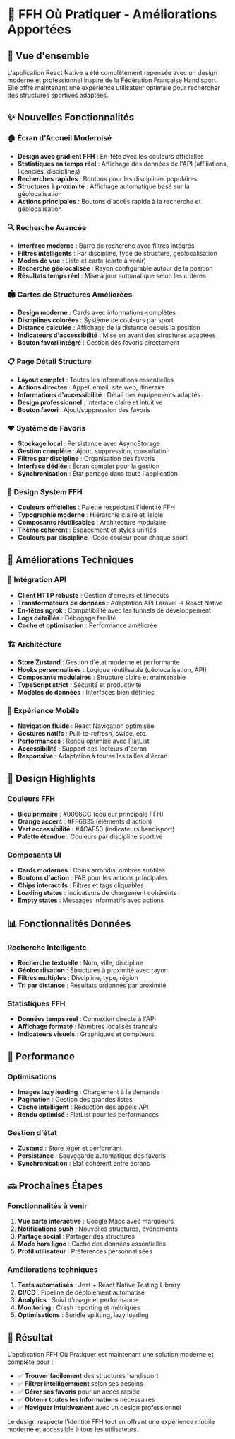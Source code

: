 # 🏒 FFH Où Pratiquer - Améliorations Apportées

## 🎯 Vue d'ensemble

L'application React Native a été complètement repensée avec un design moderne et professionnel inspiré de la Fédération Française Handisport. Elle offre maintenant une expérience utilisateur optimale pour rechercher des structures sportives adaptées.

## ✨ Nouvelles Fonctionnalités

### 🏠 Écran d'Accueil Modernisé
- **Design avec gradient FFH** : En-tête avec les couleurs officielles
- **Statistiques en temps réel** : Affichage des données de l'API (affiliations, licenciés, disciplines)
- **Recherches rapides** : Boutons pour les disciplines populaires
- **Structures à proximité** : Affichage automatique basé sur la géolocalisation
- **Actions principales** : Boutons d'accès rapide à la recherche et géolocalisation

### 🔍 Recherche Avancée
- **Interface moderne** : Barre de recherche avec filtres intégrés
- **Filtres intelligents** : Par discipline, type de structure, géolocalisation
- **Modes de vue** : Liste et carte (carte à venir)
- **Recherche géolocalisée** : Rayon configurable autour de la position
- **Résultats temps réel** : Mise à jour automatique selon les critères

### 🏟️ Cartes de Structures Améliorées
- **Design moderne** : Cards avec informations complètes
- **Disciplines colorées** : Système de couleurs par sport
- **Distance calculée** : Affichage de la distance depuis la position
- **Indicateurs d'accessibilité** : Mise en avant des structures adaptées
- **Bouton favori intégré** : Gestion des favoris directement

### 📋 Page Détail Structure
- **Layout complet** : Toutes les informations essentielles
- **Actions directes** : Appel, email, site web, itinéraire
- **Informations d'accessibilité** : Détail des équipements adaptés
- **Design professionnel** : Interface claire et intuitive
- **Bouton favori** : Ajout/suppression des favoris

### ❤️ Système de Favoris
- **Stockage local** : Persistance avec AsyncStorage
- **Gestion complète** : Ajout, suppression, consultation
- **Filtres par discipline** : Organisation des favoris
- **Interface dédiée** : Écran complet pour la gestion
- **Synchronisation** : État partagé dans toute l'application

### 🎨 Design System FFH
- **Couleurs officielles** : Palette respectant l'identité FFH
- **Typographie moderne** : Hiérarchie claire et lisible
- **Composants réutilisables** : Architecture modulaire
- **Thème cohérent** : Espacement et styles unifiés
- **Couleurs par discipline** : Code couleur pour chaque sport

## 🔧 Améliorations Techniques

### 📡 Intégration API
- **Client HTTP robuste** : Gestion d'erreurs et timeouts
- **Transformateurs de données** : Adaptation API Laravel → React Native
- **En-têtes ngrok** : Compatibilité avec les tunnels de développement
- **Logs détaillés** : Débogage facilité
- **Cache et optimisation** : Performance améliorée

### 🏗️ Architecture
- **Store Zustand** : Gestion d'état moderne et performante
- **Hooks personnalisés** : Logique réutilisable (géolocalisation, API)
- **Composants modulaires** : Structure claire et maintenable
- **TypeScript strict** : Sécurité et productivité
- **Modèles de données** : Interfaces bien définies

### 📱 Expérience Mobile
- **Navigation fluide** : React Navigation optimisée
- **Gestures natifs** : Pull-to-refresh, swipe, etc.
- **Performances** : Rendu optimisé avec FlatList
- **Accessibilité** : Support des lecteurs d'écran
- **Responsive** : Adaptation à toutes les tailles d'écran

## 🎨 Design Highlights

### Couleurs FFH
- **Bleu primaire** : #0066CC (couleur principale FFH)
- **Orange accent** : #FF6B35 (éléments d'action)
- **Vert accessibilité** : #4CAF50 (indicateurs handisport)
- **Palette étendue** : Couleurs par discipline sportive

### Composants UI
- **Cards modernes** : Coins arrondis, ombres subtiles
- **Boutons d'action** : FAB pour les actions principales
- **Chips interactifs** : Filtres et tags cliquables
- **Loading states** : Indicateurs de chargement cohérents
- **Empty states** : Messages informatifs avec actions

## 📊 Fonctionnalités Données

### Recherche Intelligente
- **Recherche textuelle** : Nom, ville, discipline
- **Géolocalisation** : Structures à proximité avec rayon
- **Filtres multiples** : Discipline, type, région
- **Tri par distance** : Résultats ordonnés par proximité

### Statistiques FFH
- **Données temps réel** : Connexion directe à l'API
- **Affichage formaté** : Nombres localisés français
- **Indicateurs visuels** : Graphiques et compteurs

## 🚀 Performance

### Optimisations
- **Images lazy loading** : Chargement à la demande
- **Pagination** : Gestion des grandes listes
- **Cache intelligent** : Réduction des appels API
- **Rendu optimisé** : FlatList pour les performances

### Gestion d'état
- **Zustand** : Store léger et performant
- **Persistance** : Sauvegarde automatique des favoris
- **Synchronisation** : État cohérent entre écrans

## 🔜 Prochaines Étapes

### Fonctionnalités à venir
1. **Vue carte interactive** : Google Maps avec marqueurs
2. **Notifications push** : Nouvelles structures, événements
3. **Partage social** : Partager des structures
4. **Mode hors ligne** : Cache des données essentielles
5. **Profil utilisateur** : Préférences personnalisées

### Améliorations techniques
1. **Tests automatisés** : Jest + React Native Testing Library
2. **CI/CD** : Pipeline de déploiement automatisé
3. **Analytics** : Suivi d'usage et performance
4. **Monitoring** : Crash reporting et métriques
5. **Optimisations** : Bundle splitting, lazy loading

## 🎉 Résultat

L'application FFH Où Pratiquer est maintenant une solution moderne et complète pour :
- ✅ **Trouver facilement** des structures handisport
- ✅ **Filtrer intelligemment** selon ses besoins
- ✅ **Gérer ses favoris** pour un accès rapide
- ✅ **Obtenir toutes les informations** nécessaires
- ✅ **Naviguer intuitivement** avec un design professionnel

Le design respecte l'identité FFH tout en offrant une expérience mobile moderne et accessible à tous les utilisateurs.
